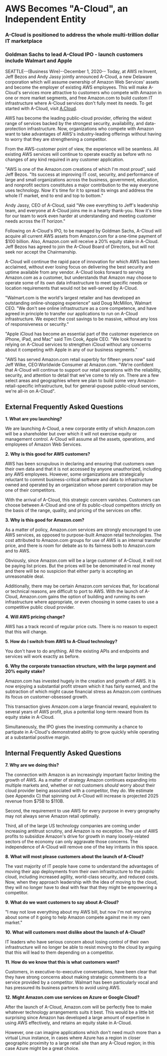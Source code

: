 # AWS Becomes "A-Cloud", an Independent Entity

### A-Cloud is positioned to address the whole multi-trillion dollar IT marketplace

### Goldman Sachs to lead A-Cloud IPO - launch customers include Walmart and Apple

SEATTLE--(Business Wire)--December 1, 2020-- Today, at AWS re:Invent, 
Jeff Bezos and Andy Jassy jointly announced A-Cloud, a new Delaware 
corporation which will assume ownership of Amazon Web Services'
assets and become the employer of existing AWS employees.  This 
will make A-Cloud's services more attractive to customers who
compete with Amazon in one or more market segments, and free
Amazon.com to build custom IT infrastructure where A-Cloud
services don't fully meet its needs. To get started with A-Cloud,
visit [A.Cloud](https://a.cloud).

AWS has become the leading public-cloud provider, offering the widest 
range of services backed by the strongest security, availability,
and data-protection infrastructure.  Now, organizations who compete
with Amazon want to take advantages of AWS's industry-leading 
offerings without having to worry that they are strengthening 
a competitor. 

From the AWS-customer point of view, the experience will be seamless.
All existing AWS services will continue to operate exactly as before wth no 
changes of any kind required in any customer application.

"AWS is one of the Amazon.com creations of which I'm most
proud", said Jeff Bezos. "Its success at improving IT cost,
security, and performance of large and small organizations across
the business, government, education, and nonprofit sectors 
constitutes a major contribution to the way everyone uses technology.
Now it's time for it to spread its wings and address the whole
IT market, end to end and top to bottom."

Andy Jassy, CEO of A-Cloud, said "We owe everything to Jeff's
leadership team, and everyone at A-Cloud joins me in a hearty 
thank-you. Now it's time for our team to work even 
harder at understanding and meeting customer needs across 
the IT horizon."

Following on A-Cloud's IPO, to be managed by Goldman Sachs, A-Cloud 
will acquire all current AWS assets from Amazon.com
for a one-time payment of $100 billion. Also, Amazon.com will receive a 
20% equity stake in A-Cloud. Jeff Bezos has agreed to join the 
A-Cloud Board of Directors, but will not seek nor accept the Chairmanship.

A-Cloud will continue the rapid pace of innovation for which AWS
has been acclaimed, without ever losing focus on delivering
the best security and uptime available from any vendor. A-Cloud
looks forward to serving Amazon.com as a customer, but understands
that Amazon may choose to operate some of its own data 
infrastructure to meet specific needs or location requirements
that would not be well-served by A-Cloud.

"Walmart.com is the world's largest retailer
and has developed an outstanding online-shopping experience" said Doug McMillon, Walmart CEO. "We don't
see online infrastructure as a core competence, and have 
agreed in principle to transfer our applications to run on 
A-Cloud infrastructure. We expect the cost savings to be massive,
without any loss of responsiveness or security."

"Apple iCloud has become an essential part of the customer experience
on iPhone, iPad, and Mac" said Tim Cook, Apple CEO. "We look forward
to relying on A-Cloud services to strengthen iCloud without
any concerns about it competing with Apple in any of our
business segments."

"AWS has served Amazon.com retail superbly for fifteen 
years now" said Jeff Wilke, CEO:Worldwide Consumer at 
Amazon.com. "We're confident that A-Cloud will continue 
to support our retail operations with the reliability,
security, and attention to detail that we've come to 
rely on.  There are a few select areas and geographies
where we plan to build some very Amazon-retail-specific
infrastructure, but for general-pupose public-cloud 
services, we're all-in on A-Cloud".

## External Frequently Asked Questions

**1. What are you launching?**

We are launching A-Cloud, a new corporate entity of which
Amazon.com will be a shareholder but over which it will not exercise 
equity or management control. A-Cloud will assume all the 
assets, operations, and employees of Amazon Web Services.

**2. Why is this good for AWS customers?**

AWS has been scrupulous in declaring and ensuring that
customers own their own data and that it is not accessed
by anyone unauthorized, including any AWS employees.  However, 
some organizations are strategically reluctant to
commit business-critical software and data to infrastructure
owned and operated by an organization whose parent
corporation may be one of their competitors. 

With the arrival of A-Cloud, this strategic concern 
vanishes.  Customers can choose between A-Cloud and one
of its public-cloud competitors strictly on the basis 
of the range, quality, and pricing of the services on
offer. 

**3. Why is this good for Amazon.com?**

As a matter of policy, Amazon.com services are strongly
encouraged to use AWS services, as opposed to 
purpose-built Amazon retail technologies. The cost 
attributed to Amazon.com groups for use of AWS is an 
internal transfer price, and there is room for debate as 
to its fairness both to Amazon.com and to AWS.

Obviously, since Amazon.com will be a large customer
of A-Cloud, it will not be paying list prices. But
the prices will be be denominated in real money and
there will be no suspicion that either party is 
accepting an unreasonable deal.

Additionally, there may be certain Amazon.com services
that, for locational or technical reasons, are 
difficult to port to AWS. With the launch of A-Cloud,
Amazon.com gains the option of building and running
its own infrastructure where appropriate, or even 
choosing in some cases to use a competitive public 
cloud provider.

**4. Will AWS pricing change?**

AWS has a track record of regular price cuts. There is
no reason to expect that this will change.

**5. How do I switch from AWS to A-Cloud technology?**

You don't have to do anything.  All the existing 
APIs and endpoints and services will work exactly
as before. 

**6. Why the corporate transaction structure, with the large payment and 20% equity stake?**

Amazon.com has invested hugely in the creation and
growth of AWS.  It is now enjoying a substantial profit
stream which it has fairly earned, and the subtraction
of which might cause financial stress as Amazon.com
continues its focus on customer-obsessed growth.

This transaction gives Amazon.com a large financial
reward, equivalent to several years of AWS profit,
plus a potential long-term reward from
its equity stake in A-Cloud.

Simultaneously, the IPO gives the investing community
a chance to partipate in A-Cloud's demonstrated ability
to grow quickly while operating at a substantial 
positive margin.  

## Internal Frequently Asked Questions

**7. Why are we doing this?**

The connection with Amazon is an increasingly important factor limiting the 
growth of AWS. As a matter of strategy Amazon continues expanding into multiple markets 
and, whether or not customers *should* worry about their cloud provider being associated
with a competitor, they *do*.  We estimate (see Appendix C) that spinning 
out A-Cloud will increase is projected 2025 revenue from $75B to $110B.

Second, the requirement to use AWS for every purpose in every geography may not always
serve Amazon retail optimally.

Third, all of the large US technology companies are coming under increasing antitrust
scrutiny, and Amazon is no exception.  The use of AWS profits to subsidize Amazon's
drive for growth in many loosely-related sectors of the economy can only aggravate
those concerns.  The independence of A-Cloud will remove one of the key irritants 
in this space.

**8. What will most please customers about the launch of A-Cloud?**

The vast majority of IT people have come to understand the advantages of moving their
app deployments from their own infrastructure to the public cloud, including 
increased agility, world-class security, and reduced costs. Now, when they approach
leadership with the idea of moving to the cloud, they will no longer have to deal with 
fear that they might be empowering a competitor.

**9. What do we want customers to say about A-Cloud?**

"I may not love everything about my AWS bill, but now I'm not worrying about some of
it going to help Amazon compete against me in my own market."

**10. What will customers most dislike about the launch of A-Cloud?**

IT leaders who have serious concern about losing control of their own infrastructure 
will no longer be able to resist moving to the cloud by arguing that this will 
lead to them depending on a competitor.

**11. How do we know that this is what customers want?**

Customers, in executive-to-executive conversations, have been clear that they have
strong concerns about making strategic commitments to a service provided by a competitor.
Walmart has been particularly vocal and has pressured its business partners to avoid
using AWS.

**12. Might Amazon.com use services on Azure or Google Cloud?**

After the launch of A-Cloud, Amazon.com will be perfectly free to make whatever technology
arrangements suits it best. This would be a little bit surprising since Amazon has 
developed a large amount of expertise in using AWS effectively, and retains an 
equity stake in A-Cloud.

However, one can imagine applications which don't need much more than a virtual 
Linux instance, in cases where Azure has a region in closer geographic proximity 
to a large retail site than any A-Cloud region; in this case Azure might be a great
choice. 







 



